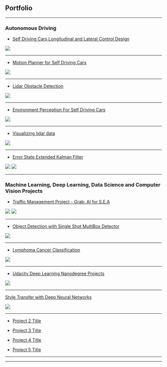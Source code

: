 ## Portfolio

---

### Autonomous Driving 

- [Self Driving Cars Longitudinal and Lateral Control Design](https://github.com/enginBozkurt/SelfDrivingCarsControlDesign)
<img src="images/control.jpg?raw=true"/>

---
- [Motion Planner for Self Driving Cars](https://github.com/enginBozkurt/MotionPlanner)
<img src="images/motion.jpg?raw=true"/>

---
- [Lidar Obstacle Detection](https://github.com/enginBozkurt/LidarObstacleDetection)

<img src="images/lidar.gif?raw=true"/>

---

- [Environment Perception For Self Driving Cars](https://github.com/enginBozkurt/Environment-Perception-For-Self-Driving-Cars)

<img src="images/envpercep.jpg?raw=true"/>

---

- [Visualizing lidar data](https://github.com/enginBozkurt/Visualizing-lidar-data)

<img src="images/58125546-7924eb00-7c19-11e9-93e1-c69c5465edb9.png?raw=true"/>

---

- [Error State Extended Kalman Filter](https://github.com/enginBozkurt/Error-State-Extended-Kalman-Filter)

<img src="images/ekf3.jpg?raw=true"/>
<img src="images/EKF.jpg?raw=true"/>

---



### Machine Learning, Deep Learning, Data Science and Computer Vision Projects

- [Traffic  Management Project - Grab: AI for S.E.A](https://github.com/enginBozkurt/Grab_AI)

<img src="images/GrabAI1.jpg?raw=true"/>
<img src="images/GrabAI2.jpg?raw=true"/>

---

- [Object Detection with Single Shot MultiBox Detector](https://github.com/enginBozkurt/Object_Detection_With_SSD)

<img src="images/ssd.gif?raw=true"/>

---

- [Lymphoma Cancer Classification](https://github.com/enginBozkurt/Lymphoma-Cancer-Classification)

<img src="images/CancerProject.jpg?raw=true"/>

---

- [Udacity Deep Learning Nanodegree Projects](https://github.com/enginBozkurt/deep-learning-nanodegree)

<img src="images/DLNanodegree.jpg?raw=true"/>

---

 [Style Transfer with Deep Neural Networks](https://github.com/enginBozkurt/Style-Transfer-with-Deep-Neural-Networks)

<img src="images/StyleTransfer.jpg?raw=true"/>

---

- [Project 2 Title](http://example.com/)

- [Project 3 Title](http://example.com/)
- [Project 4 Title](http://example.com/)
- [Project 5 Title](http://example.com/)

---




---

